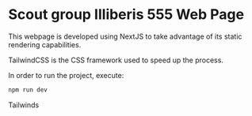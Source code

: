 # Scout group Illiberis 555 Web Page

This webpage is developed using NextJS to take advantage of its static rendering capabilities.

TailwindCSS is the CSS framework used to speed up the process.

In order to run the project, execute:

```bash
npm run dev
```

Tailwinds